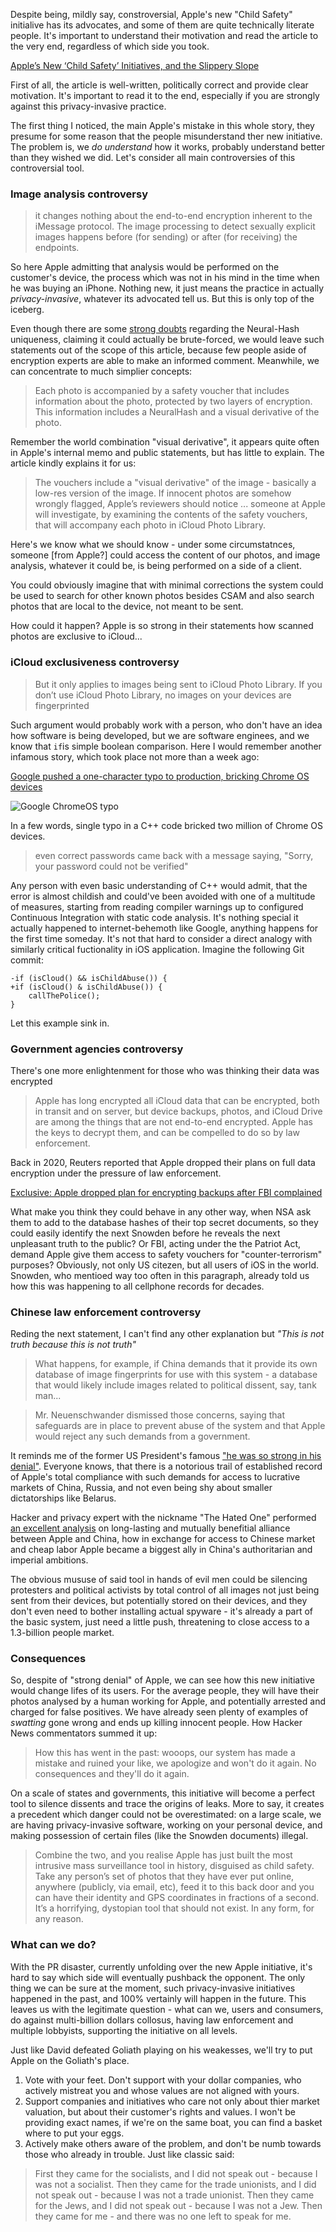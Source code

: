 Despite being, mildly say, constroversial, Apple's new "Child Safety" initialive 
has its advocates, and some of them are quite technically literate people. 
It's important to understand their motivation and read the article to the very end, 
regardless of which side you took.

[Apple’s New ‘Child Safety’ Initiatives, and the Slippery Slope](https://daringfireball.net/2021/08/apple_child_safety_initiatives_slippery_slope)

First of all, the article is well-written, politically correct 
and provide clear motivation. It's important to read it to the end, 
especially if you are strongly against this privacy-invasive practice.

The first thing I noticed, the main Apple's mistake in this whole story,
they presume for some reason that the people misunderstand ther new initiative. 
The problem is, we *do understand* how it works, probably understand better
than they wished we did. 
Let's consider all main controversies of this controversial tool.

### Image analysis controversy

> it changes nothing about the end-to-end encryption inherent to the iMessage protocol. The image processing to detect sexually explicit images happens before (for sending) or after (for receiving) the endpoints.

So here Apple admitting that analysis would be performed on the customer's device,
the process which was not in his mind in the time when he was buying an iPhone.
Nothing new, it just means the practice in actually *privacy-invasive*, 
whatever its advocated tell us. But this is only top of the iceberg.

Even though there are some 
[strong doubts](https://crypto.stackexchange.com/questions/93423/how-unique-is-a-neuralhash) 
regarding the Neural-Hash uniqueness, claiming it could actually be brute-forced,
we would leave such statements out of the scope of this article,
because few people aside of encryption experts are able to make an informed comment.
Meanwhile, we can concentrate to much simplier concepts:

> Each photo is accompanied by a safety voucher that includes information about the photo, protected by two layers of encryption. This information includes a NeuralHash and a visual derivative of the photo.

Remember the world combination "visual derivative", it appears quite often 
in Apple's internal memo and public statements, but has little to explain. 
The article kindly explains it for us:

> The vouchers include a "visual derivative" of the image - 
> basically a low-res version of the image. If innocent photos 
> are somehow wrongly flagged, Apple’s reviewers should notice
> ... someone at Apple will investigate, by examining the contents
> of the safety vouchers, that will accompany each photo in iCloud Photo Library.

Here's we know what we should know - under some circumstatnces, someone 
[from Apple?] could access the content of our photos, and image analysis, 
whatever it could be, is being performed on a side of a client.

You could obviously imagine that with minimal corrections the system 
could be used to search for other known photos besides CSAM 
and also search photos that are local to the device, not meant to be sent.

How could it happen? Apple is so strong in their statements 
how scanned photos are exclusive to iCloud...

### iCloud exclusiveness controversy

> But it only applies to images being sent to iCloud Photo Library.
> If you don’t use iCloud Photo Library, 
> no images on your devices are fingerprinted

Such argument would probably work with a person, who don't have an idea how
software is being developed, but we are software enginees, 
and we know that `if`is simple boolean comparison. 
Here I would remember another infamous story, which took place 
not more than a week ago:

[Google pushed a one-character typo to production, bricking Chrome OS devices](https://arstechnica.com/gadgets/2021/07/google-pushed-a-one-character-typo-to-production-bricking-chrome-os-devices/)

![Google ChromeOS typo](https://cdn.arstechnica.net/wp-content/uploads/2021/07/chrome_TDKGuOKmjP-980x317.png)

In a few words, single typo in a C++ code bricked two million 
of Chrome OS devices.

> even correct passwords came back with a message saying, 
> "Sorry, your password could not be verified"

Any person with even basic understanding of C++ would admit, 
that the error is almost childish and could've been avoided 
with one of a multitude of measures, starting from reading compiler warnings
up to configured Continuous Integration with static code analysis.
It's nothing special it actually happened to internet-behemoth like Google,
anything happens for the first time someday.
It's not that hard to consider a direct analogy with similarly
critical fuctionality in iOS application. Imagine the following Git commit:

```
-if (isCloud() && isChildAbuse()) {
+if (isCloud() & isChildAbuse()) {
    callThePolice();
}
```

Let this example sink in.

### Government agencies controversy

There's one more enlightenment for those who was thinking their data was encrypted

> Apple has long encrypted all iCloud data that can be encrypted, 
> both in transit and on server, but device backups, photos, 
> and iCloud Drive are among the things that are not end-to-end encrypted. 
> Apple has the keys to decrypt them, and can be compelled to do so 
> by law enforcement.

Back in 2020, Reuters reported that Apple dropped their plans 
on full data encryption under the pressure of law enforcement. 

[Exclusive: Apple dropped plan for encrypting backups after FBI complained](https://www.reuters.com/article/us-apple-fbi-icloud-exclusive-idUSKBN1ZK1CT)

What make you think they could behave in any other way, when NSA ask them
to add to the database hashes of their top secret documents, 
so they could easily identify the next Snowden
before he reveals the next unpleasant truth to the public? 
Or FBI, acting under the the Patriot Act, demand Apple give them access
to safety vouchers for "counter-terrorism" purposes? Obviously, 
not only US citezen, but all users of iOS in the world. 
Snowden, who mentioed way too often in this paragraph,
already told us how this was happening to all cellphone records for decades.

### Chinese law enforcement controversy

Reding the next statement, I can't find any other explanation but
*"This is not truth because this is not truth"*

> What happens, for example, if China demands that it provide its own database of image fingerprints for use with this system - a database that would likely include images related to political dissent, say, tank man...

> Mr. Neuenschwander dismissed those concerns, saying that safeguards are in place to prevent abuse of the system and that Apple would reject any such demands from a government.

It reminds me of the former US President's famous 
["he was so strong in his denial"](https://www.fox43.com/article/news/local/contests/president-trump-putin-was-very-very-strong/521-02506292-f140-448b-91dd-69ae0fea57cf).
Everyone knows, that there is a notorious trail of established record 
of Apple's total compliance with such demands for access to lucrative markets of
China, Russia, and not even being shy about smaller dictatorships like Belarus.

Hacker and privacy expert with the nickname "The Hated One" performed 
[an excellent analysis](https://youtu.be/Ev9_oDHNf-4) 
on long-lasting and mutually benefitial alliance between Apple and China,
how in exchange for access to Chinese market and cheap labor
Apple became a biggest ally in China's authoritarian and imperial ambitions.

The obvious mususe of said tool in hands of evil men could be 
silencing protesters and political activists by total control 
of all images not just being sent from their devices, but potentially
stored on their devices, and they don't even need to bother 
installing actual spyware - it's already a part of the basic system, 
just need a little push, threatening to close access 
to a 1.3-billion people market.

### Consequences

So, despite of "strong denial" of Apple, we can see how this new initiative
would change lifes of its users.
For the average people, they will have their photos analysed
by a human working for Apple, and potentially arrested and charged
for false positives. 
We have already seen plenty of examples of *swatting* gone wrong
and ends up killing innocent people. 
How Hacker News commentators summed it up:

> How this has went in the past: wooops, our system has made a mistake
> and ruined your like, we apologize and won't do it again.
> No consequences and they'll do it again.

On a scale of states and governments, this initiative will become
a perfect tool to silence dissents and trace the origins of leaks.
More to say, it creates a precedent which danger could not be overestimated:
on a large scale, we are having privacy-invasive software, 
working on your personal device, and making possession of 
certain files (like the Snowden documents) illegal.

> Combine the two, and you realise Apple has just built 
> the most intrusive mass surveillance tool in history, 
> disguised as child safety.
> Take any person’s set of photos that they have ever put online, 
> anywhere (publicly, via email, etc), feed it to this back door 
> and you can have their identity and GPS coordinates in fractions of a second.
> It’s a horrifying, dystopian tool that should not exist. 
> In any form, for any reason.

### What can we do?

With the PR disaster, currently unfolding over the new Apple initiative, 
it's hard to say which side will eventually pushback the opponent.
The only thing we can be sure at the moment, such privacy-invasive initiatives
happened in the past, and 100% vertainly will happen in the future.
This leaves us with the legitimate question - what can we, users and consumers, 
do against multi-billion dollars collosus, having law enforcement 
and multiple lobbyists, supporting the initiative on all levels.

Just like David defeated Goliath playing on his weakesses, we'll try to 
put Apple on the Goliath's place.

1. Vote with your feet. Don't support with your dollar companies, 
   who actively mistreat you and whose values are not aligned with yours.
2. Support companies and initiatives who care not only about thier market
   valuation, but about their customer's rights and values. 
   I won't be providing exact names, if we're on the same boat, 
   you can find a basket where to put your eggs.  
3. Actively make others aware of the problem, and don't be numb towards
   those who already in trouble. Just like classic said:
   
> First they came for the socialists, and I did not speak out - because I was not a socialist.
> Then they came for the trade unionists, and I did not speak out - because I was not a trade unionist.
> Then they came for the Jews, and I did not speak out - because I was not a Jew.
> Then they came for me - and there was no one left to speak for me.
